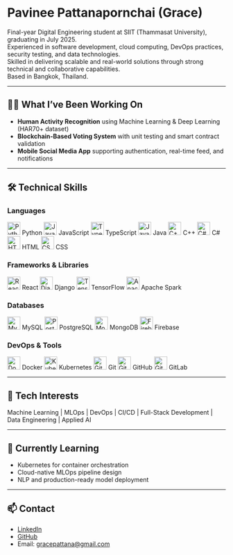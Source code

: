# Pavinee Pattanapornchai (Grace)

Final-year Digital Engineering student at SIIT (Thammasat University), graduating in July 2025.  
Experienced in software development, cloud computing, DevOps practices, security testing, and data technologies.  
Skilled in delivering scalable and real-world solutions through strong technical and collaborative capabilities.  
Based in Bangkok, Thailand.

---

## 👩‍💻 What I’ve Been Working On
- **Human Activity Recognition** using Machine Learning & Deep Learning (HAR70+ dataset)
- **Blockchain-Based Voting System** with unit testing and smart contract validation
- **Mobile Social Media App** supporting authentication, real-time feed, and notifications

---

## 🛠️ Technical Skills

### Languages  
<p align="left">
  <img src="https://cdn.jsdelivr.net/gh/devicons/devicon/icons/python/python-original.svg" height="30" alt="Python"/> Python
  <img src="https://cdn.jsdelivr.net/gh/devicons/devicon/icons/javascript/javascript-original.svg" height="30" alt="JavaScript"/> JavaScript
  <img src="https://cdn.jsdelivr.net/gh/devicons/devicon/icons/typescript/typescript-original.svg" height="30" alt="TypeScript"/> TypeScript
  <img src="https://cdn.jsdelivr.net/gh/devicons/devicon/icons/java/java-original.svg" height="30" alt="Java"/> Java
  <img src="https://cdn.jsdelivr.net/gh/devicons/devicon/icons/cplusplus/cplusplus-original.svg" height="30" alt="C++"/> C++
  <img src="https://cdn.jsdelivr.net/gh/devicons/devicon/icons/csharp/csharp-original.svg" height="30" alt="C#"/> C#
  <img src="https://cdn.jsdelivr.net/gh/devicons/devicon/icons/html5/html5-original.svg" height="30" alt="HTML5"/> HTML
  <img src="https://cdn.jsdelivr.net/gh/devicons/devicon/icons/css3/css3-original.svg" height="30" alt="CSS3"/> CSS
</p>

### Frameworks & Libraries  
<p align="left">
  <img src="https://cdn.jsdelivr.net/gh/devicons/devicon/icons/react/react-original.svg" height="30" alt="React"/> React
  <img src="https://cdn.jsdelivr.net/gh/devicons/devicon/icons/django/django-plain.svg" height="30" alt="Django"/> Django
  <img src="https://cdn.jsdelivr.net/gh/devicons/devicon/icons/tensorflow/tensorflow-original.svg" height="30" alt="TensorFlow"/> TensorFlow
  <img src="https://cdn.jsdelivr.net/gh/devicons/devicon/icons/apachespark/apachespark-original.svg" height="30" alt="Apache Spark"/> Apache Spark
</p>

### Databases  
<p align="left">
  <img src="https://cdn.jsdelivr.net/gh/devicons/devicon/icons/mysql/mysql-original.svg" height="30" alt="MySQL"/> MySQL
  <img src="https://cdn.jsdelivr.net/gh/devicons/devicon/icons/postgresql/postgresql-original.svg" height="30" alt="PostgreSQL"/> PostgreSQL
  <img src="https://cdn.jsdelivr.net/gh/devicons/devicon/icons/mongodb/mongodb-original.svg" height="30" alt="MongoDB"/> MongoDB
  <img src="https://cdn.jsdelivr.net/gh/devicons/devicon/icons/firebase/firebase-plain.svg" height="30" alt="Firebase"/> Firebase
</p>

### DevOps & Tools  
<p align="left">
  <img src="https://cdn.jsdelivr.net/gh/devicons/devicon/icons/docker/docker-original.svg" height="30" alt="Docker"/> Docker
  <img src="https://cdn.jsdelivr.net/gh/devicons/devicon/icons/kubernetes/kubernetes-plain.svg" height="30" alt="Kubernetes"/> Kubernetes
  <img src="https://cdn.jsdelivr.net/gh/devicons/devicon/icons/git/git-original.svg" height="30" alt="Git"/> Git
  <img src="https://cdn.jsdelivr.net/gh/devicons/devicon/icons/github/github-original.svg" height="30" alt="GitHub"/> GitHub
  <img src="https://cdn.jsdelivr.net/gh/devicons/devicon/icons/gitlab/gitlab-original.svg" height="30" alt="GitLab"/> GitLab
</p>

---

## 🚀 Tech Interests
Machine Learning | MLOps | DevOps | CI/CD | Full-Stack Development | Data Engineering | Applied AI

---

## 🌱 Currently Learning
- Kubernetes for container orchestration  
- Cloud-native MLOps pipeline design  
- NLP and production-ready model deployment

---

## 📫 Contact
- [LinkedIn](https://www.linkedin.com/in/pavinee-pattanapornchai-1a34b52aa/)
- [GitHub](https://github.com/PavineePattanapornchai)
- Email: gracepattana@gmail.com
